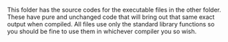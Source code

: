 This folder has the source codes for the executable files in the other folder. These have pure and unchanged code that will bring out that same exact output when compiled. All files use only the standard library functions so you should be fine to use them in whichever compiler you so wish.
